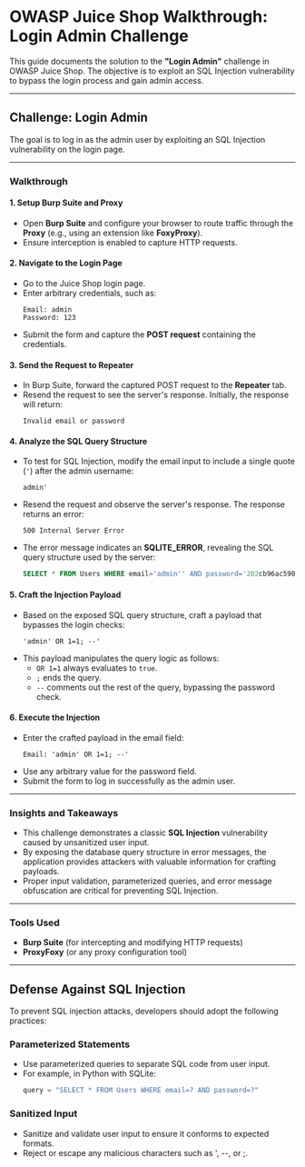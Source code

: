 # OWASP Juice Shop Walkthrough: Login Admin Challenge

This guide documents the solution to the **"Login Admin"** challenge in OWASP Juice Shop. The objective is to exploit an SQL Injection vulnerability to bypass the login process and gain admin access.

---

## Challenge: Login Admin

The goal is to log in as the admin user by exploiting an SQL Injection vulnerability on the login page.

---

### Walkthrough

#### 1. **Setup Burp Suite and Proxy**
   - Open **Burp Suite** and configure your browser to route traffic through the **Proxy** (e.g., using an extension like **FoxyProxy**).
   - Ensure interception is enabled to capture HTTP requests.

#### 2. **Navigate to the Login Page**
   - Go to the Juice Shop login page.
   - Enter arbitrary credentials, such as:
     ```
     Email: admin
     Password: 123
     ```
   - Submit the form and capture the **POST request** containing the credentials.

#### 3. **Send the Request to Repeater**
   - In Burp Suite, forward the captured POST request to the **Repeater** tab.
   - Resend the request to see the server's response. Initially, the response will return:
     ```
     Invalid email or password
     ```

#### 4. **Analyze the SQL Query Structure**
   - To test for SQL Injection, modify the email input to include a single quote (`'`) after the admin username:
     ```
     admin'
     ```
   - Resend the request and observe the server's response. The response returns an error:
     ```
     500 Internal Server Error
     ```
   - The error message indicates an **SQLITE_ERROR**, revealing the SQL query structure used by the server:
     ```sql
     SELECT * FROM Users WHERE email='admin'' AND password='202cb96ac59075b964b07152d234b70' AND deletedAt IS NULL
     ```

#### 5. **Craft the Injection Payload**
   - Based on the exposed SQL query structure, craft a payload that bypasses the login checks:
     ```
     'admin' OR 1=1; --'
     ```
   - This payload manipulates the query logic as follows:
     - `OR 1=1` always evaluates to `true`.
     - `;` ends the query.
     - `--` comments out the rest of the query, bypassing the password check.

#### 6. **Execute the Injection**
   - Enter the crafted payload in the email field:
     ```
     Email: 'admin' OR 1=1; --'
     ```
   - Use any arbitrary value for the password field.
   - Submit the form to log in successfully as the admin user.

---

### Insights and Takeaways

- This challenge demonstrates a classic **SQL Injection** vulnerability caused by unsanitized user input.
- By exposing the database query structure in error messages, the application provides attackers with valuable information for crafting payloads.
- Proper input validation, parameterized queries, and error message obfuscation are critical for preventing SQL Injection.

---

### Tools Used

- **Burp Suite** (for intercepting and modifying HTTP requests)
- **ProxyFoxy** (or any proxy configuration tool)

---

## Defense Against SQL Injection

To prevent SQL injection attacks, developers should adopt the following practices:

### Parameterized Statements
- Use parameterized queries to separate SQL code from user input.
- For example, in Python with SQLite:
  ```python
  query = "SELECT * FROM Users WHERE email=? AND password=?"
  ```
### Sanitized Input
- Sanitize and validate user input to ensure it conforms to expected formats.
- Reject or escape any malicious characters such as ', --, or ;.
